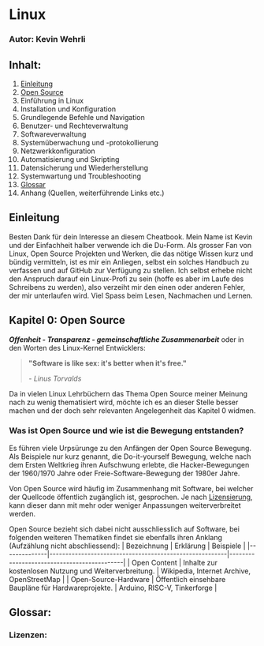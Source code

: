 # Linux
### Autor: Kevin Wehrli

## Inhalt:

1. [Einleitung](#einleitung)
2. [Open Source](#kapitel-0-open-source)
3. Einführung in Linux
4. Installation und Konfiguration
5. Grundlegende Befehle und Navigation
6. Benutzer- und Rechteverwaltung
7. Softwareverwaltung
8. Systemüberwachung und -protokollierung
9. Netzwerkkonfiguration
10. Automatisierung und Skripting
11. Datensicherung und Wiederherstellung
12. Systemwartung und Troubleshooting
13. [Glossar](#glossar)
14. Anhang (Quellen, weiterführende Links etc.)

## Einleitung
Besten Dank für dein Interesse an diesem Cheatbook. Mein Name ist Kevin und der Einfachheit halber verwende ich die Du-Form. Als grosser Fan von Linux, Open Source Projekten und Werken, die das nötige Wissen kurz und bündig vermitteln, ist es mir ein Anliegen, selbst ein solches Handbuch zu verfassen und auf GitHub zur Verfügung zu stellen.
Ich selbst erhebe nicht den Anspruch darauf ein Linux-Profi zu sein (hoffe es aber im Laufe des Schreibens zu werden), also verzeiht mir den einen oder anderen Fehler, der mir unterlaufen wird.
Viel Spass beim Lesen, Nachmachen und Lernen.

## Kapitel 0: Open Source
***Offenheit - Transparenz - gemeinschaftliche Zusammenarbeit*** oder in den Worten des Linux-Kernel Entwicklers:
>**"Software is like sex: it's better when it's free."**
> 
> *- Linus Torvalds*

Da in vielen Linux Lehrbüchern das Thema Open Source meiner Meinung nach zu wenig thematisiert wird, möchte ich es an dieser Stelle besser machen und der doch sehr relevanten Angelegenheit das Kapitel 0 widmen.

### Was ist Open Source und wie ist die Bewegung entstanden?
Es führen viele Urpsürunge zu den Anfängen der Open Source Bewegung. Als Beispiele nur kurz genannt, die Do-it-yourself Bewegung, welche nach dem Ersten Weltkrieg ihren Aufschwung erlebte, die Hacker-Bewegungen der 1960/1970 Jahre oder Freie-Software-Bewegung der 1980er Jahre.

Von Open Source wird häufig im Zusammenhang mit Software, bei welcher der Quellcode öffentlich zugänglich ist, gesprochen. Je nach [Lizensierung](#lizenzen), kann dieser dann mit mehr oder weniger Anpassungen weiterverbreitet werden.

Open Source bezieht sich dabei nicht ausschliesslich auf Software, bei folgenden weiteren Thematiken findet sie ebenfalls ihren Anklang (Aufzählung nicht abschliessend):
| Bezeichnung  | Erklärung                                              | Beispiele                                  |
|--------------|--------------------------------------------------------|--------------------------------------------|
| Open Content | Inhalte zur kostenlosen Nutzung und Weiterverbreitung. | Wikipedia, Internet Archive, OpenStreetMap |
| Open-Source-Hardware | Öffentlich einsehbare Baupläne für Hardwareprojekte. | Arduino, RISC-V, Tinkerforge |





## Glossar:
### Lizenzen:

